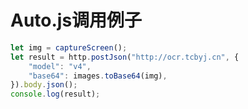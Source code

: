 # Auto.js调用例子

``` javascript
let img = captureScreen();
let result = http.postJson("http://ocr.tcbyj.cn", {
    "model": "v4",
    "base64": images.toBase64(img),
}).body.json();
console.log(result);
```